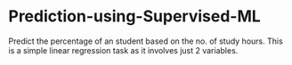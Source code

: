 # Prediction-using-Supervised-ML
Predict the percentage of an student based on the no. of study hours. 
This is a simple linear regression task as it involves just 2 variables.
